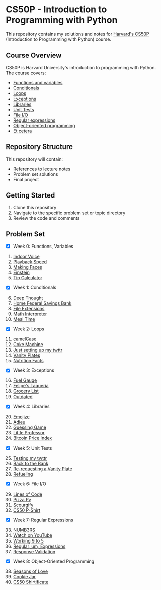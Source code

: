 # CS50P - Introduction to Programming with Python

This repository contains my solutions and notes for [Harvard's CS50P](https://cs50.harvard.edu/python/) (Introduction to Programming with Python) course.

## Course Overview

CS50P is Harvard University's introduction to programming with Python. The course covers:
- [Functions and variables](https://cs50.harvard.edu/python/notes/0/)
- [Conditionals](https://cs50.harvard.edu/python/notes/1/)
- [Loops](https://cs50.harvard.edu/python/notes/2/)
- [Exceptions](https://cs50.harvard.edu/python/notes/3/)
- [Libraries](https://cs50.harvard.edu/python/notes/4/)
- [Unit Tests](https://cs50.harvard.edu/python/notes/5/)
- [File I/O](https://cs50.harvard.edu/python/notes/6/)
- [Regular expressions](https://cs50.harvard.edu/python/notes/7/)
- [Object-oriented programming](https://cs50.harvard.edu/python/notes/8/)
- [Et cetera](https://cs50.harvard.edu/python/notes/9/)
## Repository Structure

This repository will contain:
- References to lecture notes
- Problem set solutions
- Final project


## Getting Started

1. Clone this repository
2. Navigate to the specific problem set or topic directory
3. Review the code and comments

## Problem Set

- [x] Week 0: Functions, Variables

1. [Indoor Voice](https://cs50.harvard.edu/python/2022/psets/0/indoor/)
2. [Playback Speed](https://cs50.harvard.edu/python/2022/psets/0/playback/)
3. [Making Faces](https://cs50.harvard.edu/python/2022/psets/0/faces/)
4. [Einstein](https://cs50.harvard.edu/python/2022/psets/0/einstein/)
5. [Tip Calculator](https://cs50.harvard.edu/python/2022/psets/0/tip/)

- [x] Week 1: Conditionals

6. [Deep Thought](https://cs50.harvard.edu/python/2022/psets/1/deep/)
7. [Home Federal Savings Bank](https://cs50.harvard.edu/python/2022/psets/1/bank/)
8. [File Extensions](https://cs50.harvard.edu/python/2022/psets/1/extensions/)
9. [Math Interpreter](https://cs50.harvard.edu/python/2022/psets/1/interpreter/#math-interpreter)
10. [Meal Time](https://cs50.harvard.edu/python/2022/psets/1/meal/)

- [x] Week 2: Loops

11. [camelCase](https://cs50.harvard.edu/python/2022/psets/2/camel/)
12. [Coke Machine](https://cs50.harvard.edu/python/2022/psets/2/coke/)
13. [Just setting up my twttr](https://cs50.harvard.edu/python/2022/psets/2/twttr/)
14. [Vanity Plates](https://cs50.harvard.edu/python/2022/psets/2/plates/)
15. [Nutrition Facts](https://cs50.harvard.edu/python/2022/psets/2/nutrition/)

- [x] Week 3: Exceptions

16. [Fuel Gauge](https://cs50.harvard.edu/python/2022/psets/3/fuel/)
17. [Felipe's Taqueria](https://cs50.harvard.edu/python/2022/psets/3/taqueria/)
18. [Grocery List](https://cs50.harvard.edu/python/2022/psets/3/grocery/)
19. [Outdated](https://cs50.harvard.edu/python/2022/psets/3/outdated/)

- [x] Week 4: Libraries

20. [Emojize](https://cs50.harvard.edu/python/2022/psets/4/emojize/)
21. [Adieu](https://cs50.harvard.edu/python/2022/psets/4/adieu/)
22. [Guessing Game](https://cs50.harvard.edu/python/2022/psets/4/game/)
23. [Little Professor](https://cs50.harvard.edu/python/2022/psets/4/professor/)
24. [Bitcoin Price Index](https://cs50.harvard.edu/python/2022/psets/4/bitcoin/)

- [x] Week 5: Unit Tests

25. [Testing my twttr](https://cs50.harvard.edu/python/psets/5/test_twttr/)
26. [Back to the Bank](https://cs50.harvard.edu/python/psets/5/test_bank/)
27. [Re-requesting a Vanity Plate](https://cs50.harvard.edu/python/psets/5/test_plates/)
28. [Refueling](https://cs50.harvard.edu/python/psets/5/test_fuel/)


- [x] Week 6: File I/O

29. [Lines of Code](https://cs50.harvard.edu/python/psets/6/lines/)
30. [Pizza Py](https://cs50.harvard.edu/python/psets/6/pizza/)
31. [Scourgify](https://cs50.harvard.edu/python/psets/6/scourgify/)
32. [CS50 P-Shirt](https://cs50.harvard.edu/python/psets/6/shirt/)

- [x] Week 7: Regular Expressions

33. [NUMB3RS](https://cs50.harvard.edu/python/psets/7/numb3rs/)
34. [Watch on YouTube](https://cs50.harvard.edu/python/psets/7/watch/)
35. [Working 9 to 5](https://cs50.harvard.edu/python/psets/7/working/)
36. [Regular, um, Expressions](https://cs50.harvard.edu/python/psets/7/um/)
37. [Response Validation](https://cs50.harvard.edu/python/psets/7/response/)

- [x] Week 8: Object-Oriented Programming

38. [Seasons of Love](https://cs50.harvard.edu/python/psets/8/seasons/)
39. [Cookie Jar](https://cs50.harvard.edu/python/psets/8/jar/)
40. [CS50 Shirtificate](https://cs50.harvard.edu/python/psets/8/shirtificate/)

